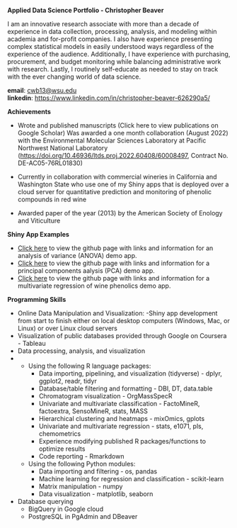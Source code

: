 **Applied Data Science Portfolio - Christopher Beaver**

  I am an innovative research associate with more than a decade of experience in data collection, processing, analysis, and modeling within academia and for-profit companies.  I also have experience presenting complex statistical models in easily understood ways regardless of the experience of the audience.  Additionally, I have experience with purchasing, procurement, and budget monitoring while balancing administrative work with research.   Lastly, I routinely self-educate as needed to stay on track with the ever changing world of data science.
  
**email**: cwb13@wsu.edu  
**linkedin**: https://www.linkedin.com/in/christopher-beaver-626290a5/

**Achievements**

- Wrote and published manuscripts (Click here to view publications on Google Scholar)
  Was awarded a one month collaboration (August 2022) with the Environmental Molecular Sciences Laboratory at Pacific Northwest National Laboratory 
  (https://doi.org/10.46936/ltds.proj.2022.60408/60008497, Contract No. DE-AC05-76RL01830) 

- Currently in collaboration with  commercial wineries in California and Washington State who use one of my Shiny apps that is deployed over a cloud server for quantitative 
  prediction and monitoring of phenolic compounds in red wine

- Awarded paper of the year (2013) by the American Society of Enology and Viticulture

**Shiny App Examples**

- [Click here](https://github.com/cwb333/ANOVA) to view the github page with links and information for an analysis of variance (ANOVA) demo app.
- [Click here](https://github.com/cwb333/PCA) to view the github page with links and information for a principal components aalysis (PCA) demo app.
- [Click here](https://github.com/cwb333/phenolics) to view the github page with links and information for a multivariate regression of wine phenolics demo app.

**Programming Skills**

- Online Data Manipulation and Visualization:
  -Shiny app development from start to finish either on local desktop computers (Windows, Mac, or Linux) or over Linux cloud servers
- Visualization of public databases provided through Google on Coursera - Tableau
- Data processing, analysis, and visualization
-   - Using the following R language packages:
      - Data importing, pipelining, and visualization (tidyverse) - dplyr, ggplot2, readr, tidyr
      - Database/table filtering and formatting  - DBI, DT, data.table
      - Chromatogram visualization - OrgMassSpecR
      - Univariate and multivariate classification - FactoMineR, factoextra, SensoMineR, stats, MASS
      - Hierarchical clustering and heatmaps - mixOmics, gplots
      - Univariate and multivariate regression - stats, e1071, pls, chemometrics
      - Experience modifying published R packages/functions to optimize results
      - Code reporting - Rmarkdown 
    - Using the following Python modules:
      - Data importing and filtering - os, pandas
      - Machine learning for regression and classification - scikit-learn
      - Matrix manipulation - numpy
      - Data visualization - matplotlib, seaborn
- Database querying 
  - BigQuery in Google cloud
  - PostgreSQL in PgAdmin and DBeaver

